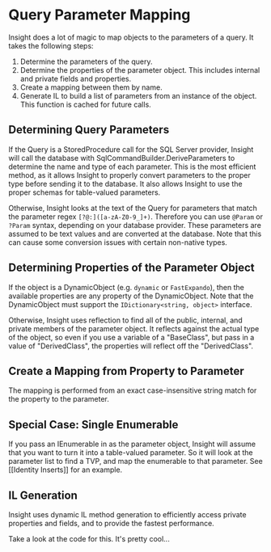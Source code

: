 # Query Parameter Mapping #

Insight does a lot of magic to map objects to the parameters of a query. It takes the following steps:

1. Determine the parameters of the query.
1. Determine the properties of the parameter object. This includes internal and private fields and properties.
1. Create a mapping between them by name.
1. Generate IL to build a list of parameters from an instance of the object. This function is cached for future calls.

## Determining Query Parameters ##
If the Query is a StoredProcedure call for the SQL Server provider, Insight will call the database with SqlCommandBuilder.DeriveParameters to determine the name and type of each parameter. This is the most efficient method, as it allows Insight to properly convert parameters to the proper type before sending it to the database. It also allows Insight to use the proper schemas for table-valued parameters.

Otherwise, Insight looks at the text of the Query for parameters that match the parameter regex `[?@:]([a-zA-Z0-9_]+)`. Therefore you can use `@Param` or `?Param` syntax, depending on your database provider. These parameters are assumed to be text values and are converted at the database. Note that this can cause some conversion issues with certain non-native types.

## Determining Properties of the Parameter Object ##
If the object is a DynamicObject (e.g. `dynamic` or `FastExpando`), then the available properties are any property of the DynamicObject. Note that the DynamicObject must support the `IDictionary<string, object>` interface.

Otherwise, Insight uses reflection to find all of the public, internal, and private members of the parameter object. It reflects against the actual type of the object, so even if you use a variable of a "BaseClass", but pass in a value of "DerivedClass", the properties will reflect off the "DerivedClass".

## Create a Mapping from Property to Parameter ##
The mapping is performed from an exact case-insensitive string match for the property to the parameter.

## Special Case: Single Enumerable ##
If you pass an IEnumerable<T> in as the parameter object, Insight will assume that you want to turn it into a table-valued parameter. So it will look at the parameter list to find a TVP, and map the enumerable to that parameter. See [[Identity Inserts]] for an example.

## IL Generation ##
Insight uses dynamic IL method generation to efficiently access private properties and fields, and to provide the fastest performance.

Take a look at the code for this. It's pretty cool...